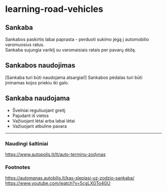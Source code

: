 # learning-road-vehicles

## Sankaba
Sankabos paskirtis labai paprasta - perduoti sukimo jėgą į automobilio varomuosius ratus.  
Sankaba sujungia variklį su varomaisiais ratais per pavarų dėžę.  

## Sankabos naudojimas
[Sankaba turi būti naudojama atsargiai!]
Sankabos pėdalas turi būti įminamas kojos priekiu iki galo.

## Sankaba naudojama
* Švelniai reguliuojant greitį
* Pajudant iš vietos
* Važiuojant lėtai arba labai lėtai
* Važiuojant atbuline pavara


---
### Naudingi šaltiniai
https://www.autopolis.lt/lt/auto-terminu-zodynas



### Footnotes
https://automanas.autobilis.lt/kas-slepiasi-uz-zodzio-sankaba/
https://www.youtube.com/watch?v=5cgLXGTo4GU
